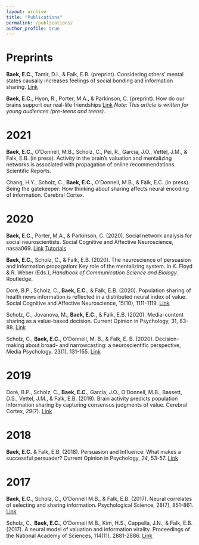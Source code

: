 ```yaml
---
layout: archive
title: "Publications"
permalink: /publications/
author_profile: true
---
```


Preprints
======
**Baek, E.C.**, Tamir, D.I., & Falk, E.B. (preprint). Considering others’ mental states causally increases feelings of social bonding and information sharing. <a href="https://psyarxiv.com/nw43x/" target="_blank">Link</a>
  
**Baek, E.C.**, Hyon, R., Porter, M.A., & Parkinson, C. (preprint). How do our brains support our real-life friendships <a href="https://osf.io/preprints/socarxiv/vy2jr/" target="_blank">Link</a> *Note: This article is written for young audiences (pre-teens and teens).*

2021
======
**Baek, E.C.**, O’Donnell, M.B., Scholz, C., Pei, R., Garcia, J.O., Vettel, J.M., & Falk, E.B. (in press). Activity in the brain’s valuation and mentalizing networks is associated with propagation of online recommendations. Scientific Reports.

Chang, H.Y., Scholz, C., **Baek, E.C.**, O’Donnell, M.B., & Falk, E.C. (in press). Being the gatekeeper: How thinking about sharing affects neural encoding of information. Cerebral Cortex.

2020
======
**Baek, E.C.**, Porter, M.A., & Parkinson, C. (2020). Social network analysis for social neuroscientists. Social Cognitive and Affective Neuroscience, nasaa069. <a href="https://doi.org/10.1093/scan/nsaa069" target="_blank">Link</a> <a href="https://github.com/elisabaek/social_network_analysis_tutorial" target="_blank">Tutorials</a>

**Baek, E.C.**, Scholz, C., & Falk, E.B. (2020). The neuroscience of persuasion and information propagation: Key role of the mentalizing system. In K. Floyd & R. Weber (Eds.), _Handbook of Communication Science and Biology_. Routledge.

Doré, B.P., Scholz, C., **Baek, E.C.**, & Falk, E.B. (2020). Population sharing of health news information is reflected in a distributed neural index of value. Social Cognitive and Affective Neuroscience, 15(10), 1111-1119. <a href="https://doi.org/10.1093/scan/nsaa129" target="_blank">Link</a>

Scholz, C., Jovanova, M., **Baek, E.C.**, & Falk, E.B. (2020). Media-content sharing as a value-based decision. Current Opinion in Psychology, 31, 83-88. <a href="https://doi.org/10.1016/j.copsyc.2019.08.004" target="_blank">Link</a>

Scholz, C., **Baek, E.C.**, O’Donnell, M. B., & Falk, E. B. (2020). Decision-making about broad- and narrowcasting: a neuroscientific perspective, Media Psychology. 23(1), 131-155. <a href="https://doi.org/10.1080/15213269.2019.1572522" target="_blank">Link</a>

2019
======
Doré, B.P., Scholz, C., **Baek, E.C.**, Garcia, J.O., O’Donnell, M.B., Bassett, D.S., Vettel, J.M., & Falk, E.B. (2019). Brain activity predicts population information sharing by capturing consensus judgments of value. Cerebral Cortex, _29_(7). <a href="https://doi.org/10.1093/cercor/bhy176" target="_blank">Link</a>

2018
======
**Baek, E.C.** & Falk, E.B. (2018). Persuasion and Influence: What makes a successful persuader? Current Opinion in Psychology, _24_, 53-57. <a href="https://doi.org/10.1016/j.copsyc.2018.05.004" target="_blank">Link</a>

2017
======
**Baek, E.C.**, Scholz, C., O’Donnell M.B., & Falk, E.B. (2017). Neural correlates of selecting and sharing information. Psychological Science, 28(7), 851-861. <a href="https://doi.org/10.1177/0956797617695073" target="_blank">Link</a>

Scholz, C., **Baek, E.C.**, O’Donnell M.B., Kim, H.S., Cappella, J.N., & Falk, E.B. (2017). A neural model of valuation and information virality. Proceedings of the National Academy of Sciences, 114(11), 2881-2886. <a href="http://doi.org/10.1073/pnas.1615259114" target="_blank">Link</a>
